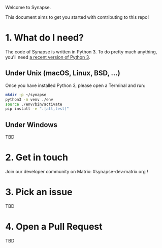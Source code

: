 Welcome to Synapse.

This document aims to get you started with contributing to this repo!


# 1. What do I need?

The code of Synapse is written in Python 3. To do pretty much anything, you'll need [a recent version of Python 3](https://wiki.python.org/moin/BeginnersGuide/Download).

## Under Unix (macOS, Linux, BSD, ...)

Once you have installed Python 3, please open a Terminal and run:

```sh
mkdir -p ~/synapse
python3 -m venv ./env
source ./env/bin/activate
pip install -e ".[all,test]"
```

## Under Windows

TBD

# 2. Get in touch

Join our developer community on Matrix: #synapse-dev:matrix.org !

# 3. Pick an issue

TBD

# 4. Open a Pull Request

TBD
